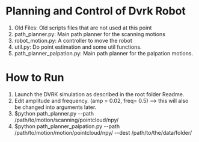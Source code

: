 # Planning and Control of Dvrk Robot
1) Old Files: 
  Old scripts files that are not used at this point
2) path_planner.py:
  Main path planner for the scanning motions
3) robot_motion.py:
  A controller to move the robot
4) util.py:
  Do point estimation and some util functions.
5) path_planner_palpation.py:
  Main path planner for the palpation motions.
  
# How to Run
1) Launch the DVRK simulation as described in the root folder Readme.
2) Edit amplitude and frequency. (amp = 0.02, freq= 0.5) --> this will also be changed into arguments later.
3) $python path_planner.py --path /path/to/motion/scanning/pointcloud/npy/
4) $python path_planner_palpation.py --path /path/to/motion/motion/pointcloud/npy/ --dest /path/to/the/data/folder/
